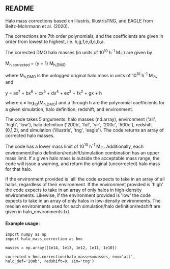 ## README

Halo mass corrections based on Illustris, IllustrisTNG, and EAGLE from Beltz-Mohrmann et al. (2020).

The corrections are 7th order polynomials, and the coefficients are given in order from lowest to highest, i.e. h,g,f,e,d,c,b,a.

The corrected DMO halo masses (in units of 10<sup>10</sup> h<sup>-1</sup> M<sub>&#9737;</sub>) are given by

M<sub>h,corrected</sub> = (y + 1) M<sub>h,DMO</sub>

where M<sub>h,DMO</sub> is the unlogged original halo mass in units of 10<sup>10</sup> h<sup>-1</sup> M<sub>&#9737;</sub>, and

y = ax<sup>7</sup> + bx<sup>6</sup> + cx<sup>5</sup> + dx<sup>4</sup> + ex<sup>3</sup> + fx<sup>2</sup> + gx + h 

where x = log<sub>10</sub>(M<sub>h,DMO</sub>) and a through h are the polynomial coefficients for a given simulation, halo definition, redshift, and environment.


The code takes 5 arguments: halo masses (nd.array), environment ('all', 'high', 'low'), halo definition ('200b', 'fof', 'vir', '200c', '500c'), redshift (0,1,2), and simulation ('illustris', 'tng', 'eagle'). The code returns an array of corrected halo masses. 

The code has a lower mass limit of 10<sup>10</sup> h<sup>-1</sup> M<sub>&#9737;</sub>. Additionally, each environment/halo definition/redshift/simulation combination has an upper mass limit. If a given halo mass is outside the acceptable mass range, the code will issue a warning, and return the original (uncorrected) halo mass for that halo.

If the environment provided is 'all' the code expects to take in an array of all halos, regardless of their environment. If the environment provided is 'high' the code expects to take in an array of only halos in high-density environments. Likewise, if the environment provided is 'low' the code expects to take in an array of only halos in low-density environments. The median environments used for each simulation/halo definition/redshift are given in halo_environments.txt.

#### Example usage:

```
import numpy as np
import halo_mass_correction as hmc

masses = np.array([1e14, 1e13, 1e12, 1e11, 1e10])

corrected = hmc.correction(halo_masses=masses, env='all', halo_def='200b', redshift=0, sim='tng')
```
